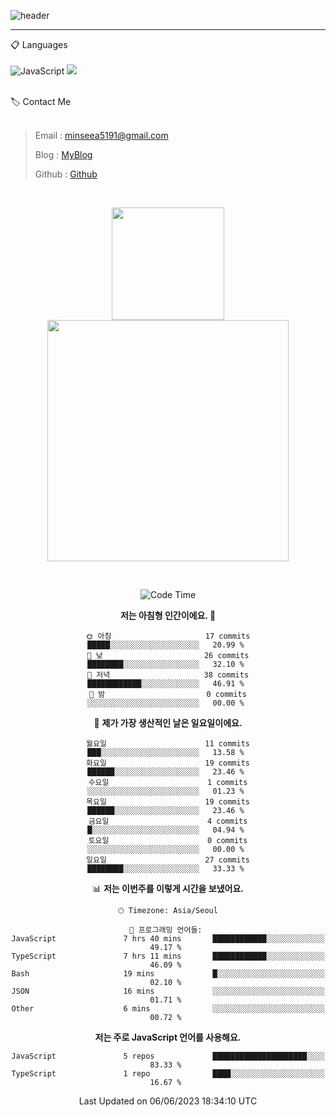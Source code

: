 ![header](https://capsule-render.vercel.app/api?type=waving&color=timeGradient&height=300&section=header&text=Welcome👋&animation=fadeIn&fontSize=55&fontAlignY=40&desc=minseo%20&descSize=30)

<hr />

📋 Languages<br /><br />
![JavaScript](https://img.shields.io/badge/javascript-%23323330.svg?style=for-the-badge&logo=javascript&logoColor=%23F7DF1E)
 <img src="https://img.shields.io/badge/mysql-4479A1?style=for-the-badge&logo=mysql&logoColor=white"> 






<br>
🏷 Contact Me<br /><br />

> Email : <minseea5191@gmail.com>
> 
> Blog : [MyBlog](https://just-process.tistory.com/ "MYBolg")
> 
> Github : [Github](https://github.com/minseoya "Github!1")

<br>

<div align="center">
   <p display="inline">
    <a href="https://github.com/minseoya">
     <img height="180" src="https://github-readme-stats.vercel.app/api?username=minseoya&hide=none&hide_title=false&show_icons=ture&include_all_commits=false&theme=omni" />
     <img width="386" src="https://github-readme-stats.vercel.app/api/top-langs/?username=minseoya&layout=compact&show_icons=ture&show_owner=ture&hide_title=false&theme=omni&hide=none" />
    </a>
  </p>


<br>





<!--START_SECTION:waka-->
![Code Time](http://img.shields.io/badge/Code%20Time-339%20hrs%2036%20mins-blue)

**저는 아침형 인간이에요. 🐤** 

```text
🌞 아침                     17 commits          █████░░░░░░░░░░░░░░░░░░░░   20.99 % 
🌆 낮　                     26 commits          ████████░░░░░░░░░░░░░░░░░   32.10 % 
🌃 저녁                     38 commits          ████████████░░░░░░░░░░░░░   46.91 % 
🌙 밤　                     0 commits           ░░░░░░░░░░░░░░░░░░░░░░░░░   00.00 % 
```
📅 **제가 가장 생산적인 날은 일요일이에요.** 

```text
월요일                      11 commits          ███░░░░░░░░░░░░░░░░░░░░░░   13.58 % 
화요일                      19 commits          ██████░░░░░░░░░░░░░░░░░░░   23.46 % 
수요일                      1 commits           ░░░░░░░░░░░░░░░░░░░░░░░░░   01.23 % 
목요일                      19 commits          ██████░░░░░░░░░░░░░░░░░░░   23.46 % 
금요일                      4 commits           █░░░░░░░░░░░░░░░░░░░░░░░░   04.94 % 
토요일                      0 commits           ░░░░░░░░░░░░░░░░░░░░░░░░░   00.00 % 
일요일                      27 commits          ████████░░░░░░░░░░░░░░░░░   33.33 % 
```


📊 **저는 이번주를 이렇게 시간을 보냈어요.** 

```text
🕑︎ Timezone: Asia/Seoul

💬 프로그래밍 언어들: 
JavaScript               7 hrs 40 mins       ████████████░░░░░░░░░░░░░   49.17 % 
TypeScript               7 hrs 11 mins       ████████████░░░░░░░░░░░░░   46.09 % 
Bash                     19 mins             █░░░░░░░░░░░░░░░░░░░░░░░░   02.10 % 
JSON                     16 mins             ░░░░░░░░░░░░░░░░░░░░░░░░░   01.71 % 
Other                    6 mins              ░░░░░░░░░░░░░░░░░░░░░░░░░   00.72 % 
```

**저는 주로 JavaScript 언어를 사용해요.** 

```text
JavaScript               5 repos             █████████████████████░░░░   83.33 % 
TypeScript               1 repo              ████░░░░░░░░░░░░░░░░░░░░░   16.67 % 
```




 Last Updated on 06/06/2023 18:34:10 UTC
<!--END_SECTION:waka-->



